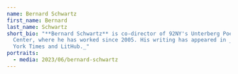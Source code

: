 ```yaml
---
name: Bernard Schwartz
first_name: Bernard
last_name: Schwartz
short_bio: "**Bernard Schwartz** is co-director of 92NY's Unterberg Poetry
  Center, where he has worked since 2005. His writing has appeared in _The New
  York Times and LitHub._"
portraits:
  - media: 2023/06/bernard-schwartz
---
```


